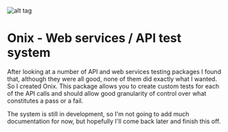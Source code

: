 ![alt tag](https://raw.githubusercontent.com/OlfactoryNinja/onix/master/onix.jpg)

Onix - Web services / API test system
=======================================

After looking at a number of API and web services testing packages I found that, although they were all good, none of them did exactly what I wanted.  So I created Onix.  This package allows you to create custom tests for each of the API calls and should allow good granularity of control over what constitutes a pass or a fail.

The system is still in development, so I'm not going to add much documentation for now, but hopefully I'll come back later and finish this off.